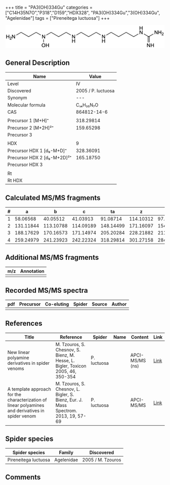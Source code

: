 +++
title = "PA3(OH)334Gu"
categories = ["C14H35N7O","P318","D159","HDX328",
"PA3(OH)334Gu","3(OH)334Gu",
"Agelenidae"]
tags = ["Pireneitega luctuosa"]
+++

![](/img/PA3(OH)334Gu.png)

## General Description

| Name                        | Value              |
|-----------------------------|--------------------|
| Level                       | IV                 |
| Discovered                  | 2005 / P. luctuosa |
| Synonym                     | ---                |
| Molecular formula           | C₁₄H₃₅N₇O          |
| CAS                         | 864812-14-6        |
|                             |                    |
| Precursor 1 [M+H]⁺          | 318.29814          |
| Precursor 2 [M+2H]²⁺        | 159.65298          |
| Precursor 3                 |                    |
|                             |                    |
| HDX                         | 9                  |
| Precursor HDX 1 [d₉-M+D]⁺   | 328.36091          |
| Precursor HDX 2 [d₉-M+2D]²⁺ | 165.18750          |
| Precursor HDX 3             |                    |
|                             |                    |
| Rt                          |                    |
| Rt HDX                      |                    |

## Calculated MS/MS fragments

| # | a         | b         | c         | ta        | z         | y         | tz        |
|---|-----------|-----------|-----------|-----------|-----------|-----------|-----------|
| 1 | 58.06568  | 40.05512  | 41.03913  | 91.08714  | 114.10312 | 97.07657  | 131.12967 |
| 2 | 131.11844 | 113.10788 | 114.09189 | 148.14499 | 171.16097 | 154.13442 | 188.18752 |
| 3 | 188.17629 | 170.16573 | 171.14974 | 205.20284 | 228.21882 | 211.19227 | 261.24028 |
| 4 | 259.24979 | 241.23923 | 242.22324 | 318.29814 | 301.27158 | 284.24503 | 318.29813 |

## Additional MS/MS fragments

| m/z | Annotation |
|-----|------------|
|     |            |

## Recorded MS/MS spectra

| pdf | Precursor | Co-eluting | Spider | Source | Author |
|-----|-----------|------------|--------|--------|--------|
|     |           |            |        |        |        |

## References

| Title                                                                                                                                                                               | Reference                                                                           | Spider      | Name | Content         | Link                                                                                 |
|-------------------------------------------------------------------------------------------------------------------------------------------------------------------------------------|-------------------------------------------------------------------------------------|-------------|------|-----------------|--------------------------------------------------------------------------------------|
| New linear polyamine derivatives in spider venoms                                                                                                                                   | M. Tzouros, S. Chesnov, S. Bienz, M. Hesse, L. Bigler, Toxicon 2005, 46, 350-354    | P. luctuosa |      | APCI-MS/MS (ns) | [Link](https://doi.org/10.1016/j.toxicon.2005.04.018)                                |
| A template approach for the characterization of linear polyamines and derivatives in spider venom                                                                                   | M. Tzouros, S. Chesnov, L. Bigler, S. Bienz, Eur. J. Mass Spectrom. 2013, 19, 57-69 | P. luctuosa |      | APCI-MS/MS      | [Link](https://doi.org/10.1255/ejms.1213)                                            |

## Spider species

| Spider species       | Family     | Discovered        |
|----------------------|------------|-------------------|
| Pireneitega luctuosa | Agelenidae | 2005 / M. Tzouros |

## Comments